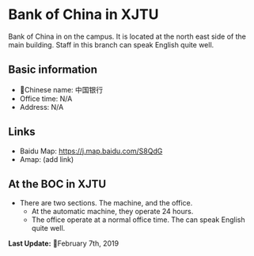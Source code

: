 # Bank of China in XJTU 
Bank of China in on the campus. It is located at the north east side of the main building. Staff in this branch can speak English quite well. 

## Basic information
* Chinese name: 中国银行
* Office time: N/A
* Address: N/A

## Links
* Baidu Map: https://j.map.baidu.com/S8QdG
* Amap: (add link)

## At the BOC in XJTU
* There are two sections. The machine, and the office. 
  * At the automatic machine, they operate 24 hours. 
  * The office operate at a normal office time. The can speak English quite well. 

**Last Update:** February 7th, 2019